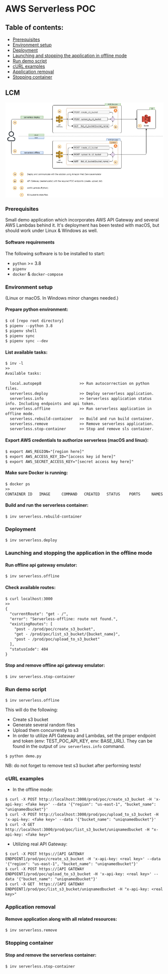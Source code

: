 # AWS Serverless POC

## Table of contents:

- [Prerequisites](#prerequisites)
- [Environment setup](#env_setup)
- [Deployment](#deployment)
- [Launching and stopping the application in offline mode](#launch)
- [Run demo script](#demo)
- [cURL examples](#examples)
- [Application removal](#removal)
- [Stopping container](#stop)

## LCM

![AWS Solution](./docs/aws_poc_image.png)

### Prerequisites <div id='prerequisites'/>

Small demo application which incorporates AWS API Gateway and several AWS Lambdas behind it. It's deployment has been
tested with macOS, but should work under Linux & Windows as well.

#### Software requirements

The following software is to be installed to start:

- `python` >= 3.8
- `pipenv`
- `docker` & `docker-compose`

### Environment setup <div id='env_setup'/>

(Linux or macOS. In Windows minor changes needed.)

#### Prepare python environment:

```
$ cd [repo root directory]
$ pipenv --python 3.8
$ pipenv shell
$ pipenv sync
$ pipenv sync --dev
```

#### List available tasks:

```
$ inv -l
>>
Available tasks:

  local.autopep8                 >> Run autocorrection on python files.
  serverless.deploy              >> Deploy serverless application.
  serverless.info                >> Serverless application status info. Including endpoints and api token.
  serverless.offline             >> Run serverless application in offline mode.
  serverless.rebuild-container   >> Build and run build container.
  serverless.remove              >> Remove serverless application.
  serverless.stop-container      >> Stop and remove sls container.

```

#### Export AWS credentials to authorize serverless (macOS and linux):

```
$ export AWS_REGION="[region here]"
$ export AWS_ACCESS_KEY_ID="[access key id here]"
$ export AWS_SECRET_ACCESS_KEY="[secret access key here]"

```

#### Make sure Docker is running:

```
$ docker ps
>>
CONTAINER ID   IMAGE     COMMAND   CREATED   STATUS    PORTS     NAMES
```

#### Build and run the serverless container:

```
$ inv serverless.rebuild-container
```

### Deployment <div id='deployment'/>

```
$ inv serverless.deploy
```

### Launching and stopping the application in the offline mode <div id='launch'/>

#### Run offline api gateway emulator:

```
$ inv serverless.offline
```

#### Check available routes:

```
$ curl localhost:3000
>>
{
  "currentRoute": "get - /",
  "error": "Serverless-offline: route not found.",
  "existingRoutes": [
    "post - /prod/poc/create_s3_bucket",
    "get - /prod/poc/list_s3_bucket/{bucket_name}",
    "post - /prod/poc/upload_to_s3_bucket"
  ],
  "statusCode": 404
}
```

#### Stop and remove offline api gateway emulator:

```
$ inv serverless.stop-container
```

### Run demo script <div id='demo'/>

```
$ inv serverless.offline
```

This will do the following:

* Create s3 bucket
* Generate several random files
* Upload them concurrently to s3
* In order to utilize API Gateway and Lambdas, set the proper endpoint and token (env: TEST_POC_API_KEY, env: BASE_URL).
  They can be found in the output of `inv serverless.info` command.

```
$ python demo.py
```

NB: do not forget to remove test s3 bucket after performing tests!

### cURL examples <div id='examples'/>

* In the offline mode:

```
$ curl -X POST http://localhost:3000/prod/poc/create_s3_bucket -H 'x-api-key: <fake key>' --data '{"region": "us-east-1", "bucket_name": "uniqnamedbucket"}'
$ curl -X POST http://localhost:3000/prod/poc/upload_to_s3_bucket -H 'x-api-key: <fake key>' --data '{"bucket_name": "uniqnamedbucket"}'
$ curl -X GET  http://localhost:3000/prod/poc/list_s3_bucket/uniqnamedbucket -H "x-api-key: <fake key>"
```

* Utilizing real API Gateway:

```
$ curl -X POST https://[API GATEWAY ENDPOINT]/prod/poc/create_s3_bucket -H 'x-api-key: <real key>' --data '{"region": "us-east-1", "bucket_name": "uniqnamedbucket"}'
$ curl -X POST https://[API GATEWAY ENDPOINT]/prod/poc/upload_to_s3_bucket -H 'x-api-key: <real key>' --data '{"bucket_name": "uniqnamedbucket"}'
$ curl -X GET  https://[API GATEWAY ENDPOINT]/prod/poc/list_s3_bucket/uniqnamedbucket -H "x-api-key: <real key>"
```

### Application removal <div id='removal'/>

#### Remove application along with all related resources:

```
$ inv serverless.remove
```

### Stopping container <div id='stop'/>

#### Stop and remove the serverless container:

```
$ inv serverless.stop-container
```
